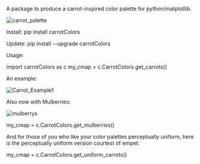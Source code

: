 A package to produce a carrot-inspired color palette for python/matplotlib.

![carrot_palette](https://user-images.githubusercontent.com/30849698/134641770-4384a5bb-46f3-41e0-b38b-02f166552fd6.jpg)

Install:
pip install carrotColors

Update:
pip install --upgrade  carrotColors

Usage:

import carrotColors as c
my_cmap = c.CarrotColors.get_carrots()

An example: 

![Carrot_Example1](https://user-images.githubusercontent.com/30849698/134832133-52889e9d-3f01-480a-b092-91a49a6bce64.png)

Also now with Mulberries:

![mulberrys](https://user-images.githubusercontent.com/30849698/134832110-74732282-9f6f-44ff-b0b4-7625f8539218.png)

my_cmap = c.CarrotColors.get_mulberries()


And for those of you who like your color palettes perceptually uniform, here is the perceptually uniform version courtest of empet:

my_cmap = c.CarrotColors.get_uniform_carrots()

